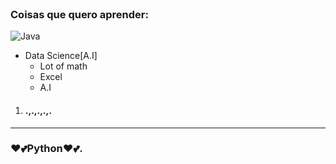 </div></br>
<div>
<h3>Coisas que quero aprender:</h3>
<img src="https://img.shields.io/badge/Java-ED8B00?style=for-the-badge&logo=java&logoColor=white" target="_blank" alt="Java"><br>
 <ul>
  <li>Data Science[A.I]
   <ul>
    <li>Lot of math</li>
    <li>Excel</li>
    <li>A.I</li>
   </ul>
  </li>
 </ul>
</div>
<ol>
 <li><h4>.,.,.,.,.</h4></li>
</ol>
<hr>

###  ❤️💕Python❤️💕.
